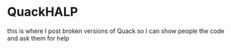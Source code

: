 # QuackHALP
this is where I post broken versions of Quack so I can show people the code and ask them for help
